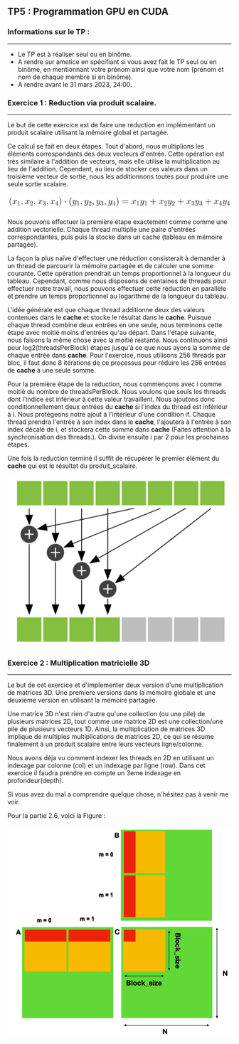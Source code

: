 ## TP5 : Programmation GPU en CUDA

### Informations sur le TP :
----------------------------
* Le TP est à réaliser seul ou en binôme.
* A rendre sur ametice en spécifiant si vous avez fait le TP seul ou en binôme, en mentionnant votre prénom ainsi que votre nom (prénom et nom de chaque membre si en binôme).
* A rendre avant le 31 mars 2023, 24:00.


### Exercice 1 : Reduction via produit scalaire.
------------------------------------------------

Le but de cette exercice est de faire une reduction en implémentant un produit scalaire utilisant la mémoire global et partagée.

Ce calcul se fait en deux étapes. Tout d'abord, nous multiplions les éléments correspondants des deux vecteurs d'entrée. Cette opération est très similaire à l'addition de vecteurs, mais elle utilise la multiplication au lieu de l'addition. Cependant, au lieu de stocker ces valeurs dans un troisième vecteur de sortie, nous les additionnons toutes pour produire une seule sortie scalaire.

![equation](Equation.png)

Nous pouvons effectuer la première étape exactement comme comme une addition vectorielle. Chaque thread multiplie une paire d'entrées correspondantes, puis puis la stocke dans un cache (tableau en mémoire partagée).

La façon la plus naïve d'effectuer une réduction consisterait à demander à un thread de parcourir la mémoire partagée et de calculer une somme courante. Cette opération prendrait un temps proportionnel à la longueur du tableau. Cependant, comme nous disposons de centaines de threads pour effectuer notre travail, nous pouvons effectuer cette réduction en parallèle et prendre un temps proportionnel au logarithme de la longueur du tableau. 

L'idée générale est que chaque thread additionne deux des valeurs contenues dans le **cache** et stocke le résultat dans le **cache**. Puisque chaque thread combine deux entrées en une seule, nous terminons cette étape avec moitié moins d'entrées qu'au départ. Dans l'étape suivante, nous faisons la même chose avec la moitié restante. Nous continuons ainsi pour log2(threadsPerBlock) étapes jusqu'à ce que nous ayons la somme de chaque entrée dans **cache**. Pour l'exercice, nous utilisons 256 threads par bloc, il faut donc 8 itérations de ce processus pour réduire les 256 entrées de **cache** à une seule somme.

Pour la première étape de la reduction, nous commençons avec i comme moitié du nombre de threadsPerBlock. Nous voulons que seuls les threads dont l'indice est inférieur à cette valeur travaillent. Nous ajoutons donc conditionnellement deux entrées du **cache** si l'index du thread est inférieur à i. Nous protégeons notre ajout à l'intérieur d'une condition if. Chaque thread prendra l'entrée à son index dans le **cache**, l'ajoutera à l'entrée à son index décalé de i, et stockera cette somme dans **cache** (Faites attention à la synchronisation des threads.). On divise ensuite i par 2 pour les prochaines étapes.

Une fois la reduction terminé il suffit de récupérer le premier élément du **cache** qui est le résultat du produit_scalaire.

![reduction](reduction.png)


### Exercice 2 : Multiplication matricielle 3D
----------------------------------------------

Le but de cet exercice et d'implementer deux version d'une multiplication de matrices 3D. Une premiere versions dans la mémoire globale et une deuxieme version en utilisant la mémoire partagée.

Une matrice 3D n'est rien d'autre qu'une collection (ou une pile) de plusieurs matrices 2D, tout comme une matrice 2D est une collection/une pile de plusieurs vecteurs 1D. Ainsi, la multiplication de matrices 3D implique de multiples multiplications de matrices 2D, ce qui se résume finalement à un produit scalaire entre leurs vecteurs ligne/colonne.

Nous avons déja vu comment indexer les threads en 2D en utilisant un indexage par colonne (col) et un indexage par ligne (row). Dans cet exercice il faudra prendre en compte un 3eme indexage en profondeur(depth).

Si vous avez du mal a comprendre quelque chose, n'hésitez pas à venir me voir.

Pour la partie 2.6, voici la Figure : 

![matrix_shared](matrix_shared.png)
